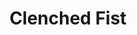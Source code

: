 ---
title: "Clenched Fist"

spell:
  schools:
    - name:        "Evocation"
      subschools:  []
      descriptors: ["Force"]
  classes:
    - name:  "Sorcerer/Wizard"
      abbr:  "Sor/Wiz"
      level: 8
  domains:
    - name:  "Strength"
      abbr:  "Strength"
      level: 8
  components:         [V, S, F/DF]
  focus:              "A leather glove."
  description:        |
    This spell functions like interposing hand, except that the hand can interpose itself, push, or strike one opponent that you select. The floating hand can move as far as 60 feet and can attack in the same round. Since this hand is directed by you, its ability to notice or attack invisible or concealed creatures is no better than yours.

    The hand attacks once per round, and its attack bonus equals your caster level + your Intelligence, Wisdom, or Charisma modifier (for a wizard, cleric, or sorcerer, respectively), +11 for the hand's Strength score (33), -1 for being Large. The hand deals {% die_roll 1 8 11 %} points of damage on each attack, and any creature struck must make a Fortitude save (against this spell's save DC) or be stunned for 1 round. Directing the spell to a new target is a move action.

    The clenched fist can also interpose itself as interposing hand does, or it can bull rush an opponent as forceful hand does, but at a +15 bonus on the Strength check.

    Clerics who cast this spell name it for their deities.
---